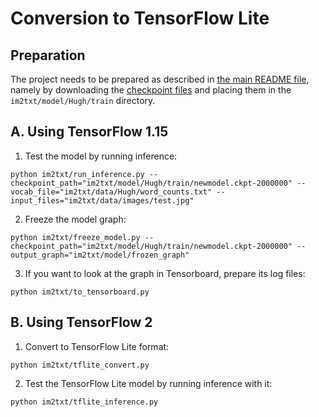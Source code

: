 # Conversion to TensorFlow Lite

## Preparation

The project needs to be prepared as described in [the main README file](README.md), namely by downloading the [checkpoint files](https://drive.google.com/open?id=1r4-9FEIbOUyBSvA-fFVFgvhFpgee6sF5) and placing them in the `im2txt/model/Hugh/train` directory.

## A. Using TensorFlow 1.15

1. Test the model by running inference:

```
python im2txt/run_inference.py --checkpoint_path="im2txt/model/Hugh/train/newmodel.ckpt-2000000" --vocab_file="im2txt/data/Hugh/word_counts.txt" --input_files="im2txt/data/images/test.jpg"
```

2. Freeze the model graph:

```
python im2txt/freeze_model.py --checkpoint_path="im2txt/model/Hugh/train/newmodel.ckpt-2000000" --output_graph="im2txt/model/frozen_graph"
```

3. If you want to look at the graph in Tensorboard, prepare its log files:

```
python im2txt/to_tensorboard.py
```

## B. Using TensorFlow 2

1. Convert to TensorFlow Lite format:

```
python im2txt/tflite_convert.py
```

2. Test the TensorFlow Lite model by running inference with it:

```
python im2txt/tflite_inference.py
```
